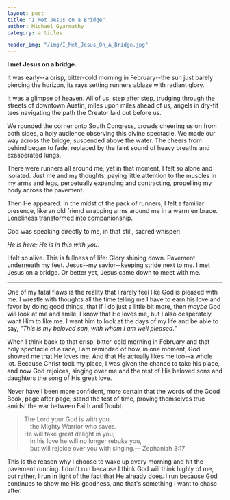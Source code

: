 ```yaml
---
layout: post
title: "I Met Jesus on a Bridge"
author: Michael Gyarmathy
category: articles

header_img: "/img/I_Met_Jesus_On_A_Bridge.jpg"
---
```


**I met Jesus on a bridge.**

It was early--a crisp, bitter-cold morning in February--the sun just barely piercing the horizon, its rays setting runners ablaze with radiant glory.

It was a glimpse of heaven. All of us, step after step, trudging through the streets of downtown Austin, miles upon miles ahead of us, angels in dry-fit tees navigating the path the Creator laid out before us.

We rounded the corner onto South Congress, crowds cheering us on from both sides, a holy audience observing this divine spectacle. We made our way across the bridge, suspended above the water. The cheers from behind began to fade, replaced by the faint sound of heavy breaths and exasperated lungs.

There were runners all around me, yet in that moment, I felt so alone and isolated. Just me and my thoughts, paying little attention to the muscles in my arms and legs, perpetually expanding and contracting, propelling my body across the pavement.

Then He appeared. In the midst of the pack of runners, I felt a familiar presence, like an old friend wrapping arms around me in a warm embrace. Loneliness transformed into companionship.

God was speaking directly to me, in that still, sacred whisper:

*He is here; He is in this with you.*

I felt so alive. This is fullness of life: Glory shining down. Pavement underneath my feet. Jesus--my savior--keeping stride next to me. I met Jesus on a bridge. Or better yet, Jesus came down to meet with me.

<hr>

One of my fatal flaws is the reality that I rarely feel like God is pleased with me. I wrestle with thoughts all the time telling me I have to earn his love and favor by doing good things, that if I do just a little bit more, then *maybe* God will look at me and smile. I know that He loves me, but I also desperately want Him to like me. I want him to look at the days of my life and be able to say, *"This is my beloved son, with whom I am well pleased."*

When I think back to that crisp, bitter-cold morning in February and that holy spectacle of a race, I am reminded of how, in one moment, God showed me that He loves me. And that He actually likes me too--a whole lot. Because Christ took my place, I was given the chance to take his place, and now God rejoices, singing over me and the rest of His beloved sons and daughters the song of His great love.

Never have I been more confident, more certain that the words of the Good Book, page after page, stand the test of time, proving themselves true amidst the war between Faith and Doubt.

>The Lord your God is with you,<br/>&emsp;the Mighty Warrior who saves.<br/>He will take great delight in you;<br/>&emsp;in his love he will no longer rebuke you,<br/>&emsp;but will rejoice over you with singing.<span class="footer">— Zephaniah 3:17</span>

This is the reason why I choose to wake up every morning and hit the pavement running. I don't run because I think God will think highly of me, but rather, I run in light of the fact that He already does. I run because God continues to show me His goodness, and that's something I want to chase after.
